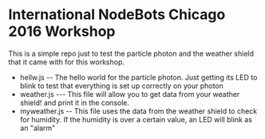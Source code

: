 # International NodeBots Chicago 2016 Workshop #

This is a simple repo just to test the particle photon and the weather shield that it came with for this workshop.

- hellw.js -- The hello world for the particle photon. Just getting its LED to blink to test that everything is set up correctly on your photon
- weather.js --- This file will allow you to get data from your weather shield! and print it in the console.
- myweather.js -- This file uses the data from the weather shield to check for humidity. If the humidity is over a certain value, an LED will blink as an "alarm"
